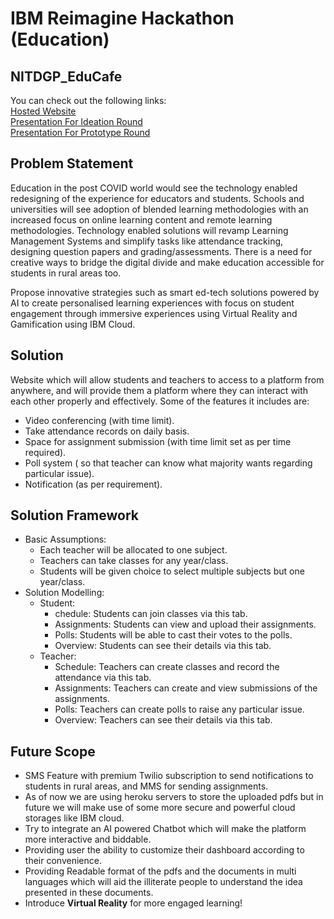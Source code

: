 # IBM Reimagine <Future> Hackathon (Education)  
## NITDGP_EduCafe  

You can check out the following links:  
<a href="https://nitdgp-educafe-ibm.herokuapp.com">Hosted Website</a><br>
<a href="https://docs.google.com/presentation/d/16nXnTp1U-VMKVnR-9mE9nDsRckeaYwbL-UOfQtvgk38/edit?usp=sharing">Presentation For Ideation Round</a><br>
<a href="https://docs.google.com/presentation/d/1AHmp8T6NuvDx4vBQ6OFqK6_5CyWBUPR0pVjQkXtH8IA/edit?usp=sharing">Presentation For Prototype Round</a><br>

## Problem Statement  
Education in the post COVID world would see the technology enabled redesigning of the experience for educators and students. Schools and universities will see adoption of blended learning methodologies with an increased focus on online learning content and remote learning methodologies. Technology enabled solutions will revamp Learning Management Systems and simplify tasks like attendance tracking, designing question papers and grading/assessments. There is a need for creative ways to bridge the digital divide and make education accessible for students in rural areas too.

Propose innovative strategies such as smart ed-tech solutions powered by AI to create personalised learning experiences with focus on student engagement through immersive experiences using Virtual Reality and Gamification using IBM Cloud.


## Solution  
Website which will allow students and teachers to access to a platform from 
anywhere, and will provide them a platform where they can interact with each 
other properly and effectively. Some of the features it includes are:
- Video conferencing (with time limit).
- Take attendance records on daily basis. 
- Space for assignment submission (with time limit set as per time required).
- Poll system ( so that teacher can know what majority wants regarding particular issue).
- Notification (as per requirement).

## Solution Framework  
- Basic Assumptions:
    - Each teacher will be allocated to one subject.
    - Teachers can take classes for any year/class.
    - Students will be given choice to select multiple subjects but one year/class.
- Solution Modelling:
  - Student:
    - chedule: Students can join classes via this tab.
    - Assignments: Students can view and upload their assignments.
    - Polls: Students will be able to cast their votes to the polls.
    - Overview: Students can see their details via this tab.
  - Teacher:
    - Schedule: Teachers can create classes and record the attendance via this tab.
    - Assignments: Teachers can create and view submissions of the assignments.
    - Polls: Teachers can create polls to raise any particular issue.
    - Overview: Teachers can see their details via this tab.

## Future Scope  
- SMS Feature with premium Twilio subscription to send notifications to students in rural areas, and MMS for sending assignments.
- As of now we are using heroku servers to store the uploaded pdfs but in future we will make use of some more secure and powerful cloud storages like IBM cloud.
- Try to integrate an AI powered Chatbot which will make the platform more interactive and biddable.
- Providing user the ability to customize their dashboard according to their convenience.
- Providing Readable format of the pdfs and the documents in multi languages which will aid the illiterate people to understand the idea presented in these documents.
- Introduce **Virtual Reality** for more engaged learning!
